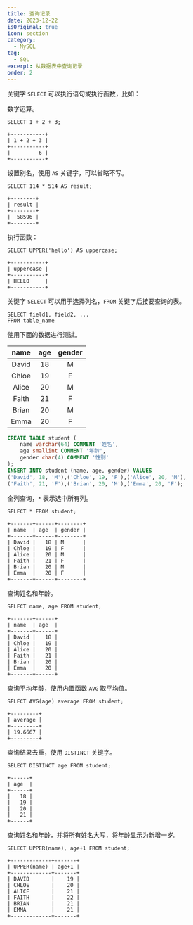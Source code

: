 ```yaml
---
title: 查询记录
date: 2023-12-22
isOriginal: true
icon: section
category:
  - MySQL
tag:
  - SQL
excerpt: 从数据表中查询记录
order: 2
---
```


关键字 `SELECT` 可以执行语句或执行函数，比如：

数学运算。

~~~sql:no-line-numbers
SELECT 1 + 2 + 3;
~~~

    +-----------+
    | 1 + 2 + 3 |
    +-----------+
    |         6 |
    +-----------+

设置别名，使用 `AS` 关键字，可以省略不写。

~~~sql:no-line-numbers
SELECT 114 * 514 AS result;
~~~

    +--------+
    | result |
    +--------+
    |  58596 |
    +--------+

执行函数：

~~~sql:no-line-numbers
SELECT UPPER('hello') AS uppercase;
~~~

    +-----------+
    | uppercase |
    +-----------+
    | HELLO     |
    +-----------+

关键字 `SELECT` 可以用于选择列名，`FROM` 关键字后接要查询的表。

~~~sql:no-line-numbers
SELECT field1, field2, ...
FROM table_name
~~~

使用下面的数据进行测试。

| name | age | gender |
| :-: | :-: | :-: |
| David | 18 | M |
| Chloe | 19 | F |
| Alice | 20 | M |
| Faith | 21 | F |
| Brian | 20 | M |
| Emma | 20 | F |

~~~sql
CREATE TABLE student (
    name varchar(64) COMMENT '姓名',
    age smallint COMMENT '年龄',
    gender char(4) COMMENT '性别'
);
INSERT INTO student (name, age, gender) VALUES
('David', 18, 'M'),('Chloe', 19, 'F'),('Alice', 20, 'M'),
('Faith', 21, 'F'),('Brian', 20, 'M'),('Emma', 20, 'F');
~~~

全列查询，`*` 表示选中所有列。

~~~sql:no-line-numbers
SELECT * FROM student;
~~~

    +-------+------+--------+
    | name  | age  | gender |
    +-------+------+--------+
    | David |   18 | M      |
    | Chloe |   19 | F      |
    | Alice |   20 | M      |
    | Faith |   21 | F      |
    | Brian |   20 | M      |
    | Emma  |   20 | F      |
    +-------+------+--------+

查询姓名和年龄。

~~~sql:no-line-numbers
SELECT name, age FROM student;
~~~

    +-------+------+
    | name  | age  |
    +-------+------+
    | David |   18 |
    | Chloe |   19 |
    | Alice |   20 |
    | Faith |   21 |
    | Brian |   20 |
    | Emma  |   20 |
    +-------+------+

查询平均年龄，使用内置函数 `AVG` 取平均值。

~~~sql:no-line-numbers
SELECT AVG(age) average FROM student;
~~~

    +---------+
    | average |
    +---------+
    | 19.6667 |
    +---------+

查询结果去重，使用 `DISTINCT` 关键字。

~~~sql:no-line-numbers
SELECT DISTINCT age FROM student;
~~~

    +------+
    | age  |
    +------+
    |   18 |
    |   19 |
    |   20 |
    |   21 |
    +------+

查询姓名和年龄，并将所有姓名大写，将年龄显示为新增一岁。

~~~sql:no-line-numbers
SELECT UPPER(name), age+1 FROM student;
~~~

    +-------------+-------+
    | UPPER(name) | age+1 |
    +-------------+-------+
    | DAVID       |    19 |
    | CHLOE       |    20 |
    | ALICE       |    21 |
    | FAITH       |    22 |
    | BRIAN       |    21 |
    | EMMA        |    21 |
    +-------------+-------+
